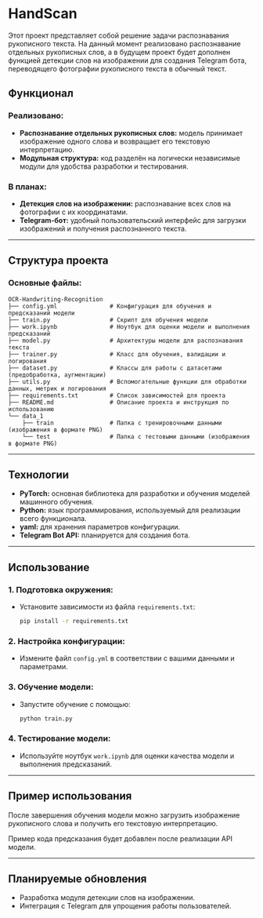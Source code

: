 # HandScan

Этот проект представляет собой решение задачи распознавания рукописного текста. На данный момент реализовано распознавание отдельных рукописных слов, а в будущем проект будет дополнен функцией детекции слов на изображении для создания Telegram бота, переводящего фотографии рукописного текста в обычный текст.

## Функционал
### Реализовано:
- **Распознавание отдельных рукописных слов:** модель принимает изображение одного слова и возвращает его текстовую интерпретацию.
- **Модульная структура:** код разделён на логически независимые модули для удобства разработки и тестирования.

### В планах:
- **Детекция слов на изображении:** распознавание всех слов на фотографии с их координатами.
- **Telegram-бот:** удобный пользовательский интерфейс для загрузки изображений и получения распознанного текста.

---

## Структура проекта
### Основные файлы:
```
OCR-Handwriting-Recognition
├── config.yml               # Конфигурация для обучения и предсказаний модели 
├── train.py                 # Скрипт для обучения модели 
├── work.ipynb               # Ноутбук для оценки модели и выполнения предсказаний 
├── model.py                 # Архитектуры модели для распознавания текста 
├── trainer.py               # Класс для обучения, валидации и логирования 
├── dataset.py               # Классы для работы с датасетами (предобработка, аугментации) 
├── utils.py                 # Вспомогательные функции для обработки данных, метрик и логирования 
├── requirements.txt         # Список зависимостей для проекта 
├── README.md                # Описание проекта и инструкция по использованию 
└── data_1 
    ├── train                # Папка с тренировочными данными (изображения в формате PNG) 
    └── test                 # Папка с тестовыми данными (изображения в формате PNG) 
```
---

## Технологии
- **PyTorch:** основная библиотека для разработки и обучения моделей машинного обучения.
- **Python:** язык программирования, используемый для реализации всего функционала.
- **yaml:** для хранения параметров конфигурации.
- **Telegram Bot API:** планируется для создания бота.

---

## Использование
### 1. Подготовка окружения:
- Установите зависимости из файла `requirements.txt`:
  ```bash
  pip install -r requirements.txt
  ```

### 2. Настройка конфигурации:
- Измените файл `config.yml` в соответствии с вашими данными и параметрами.

### 3. Обучение модели:
- Запустите обучение с помощью:
  ```bash
  python train.py
  ```

### 4. Тестирование модели:
- Используйте ноутбук `work.ipynb` для оценки качества модели и выполнения предсказаний.

---

## Пример использования
После завершения обучения модели можно загрузить изображение рукописного слова и получить его текстовую интерпретацию. 

Пример кода предсказания будет добавлен после реализации API модели.

---

## Планируемые обновления
- Разработка модуля детекции слов на изображении.
- Интеграция с Telegram для упрощения работы пользователей.